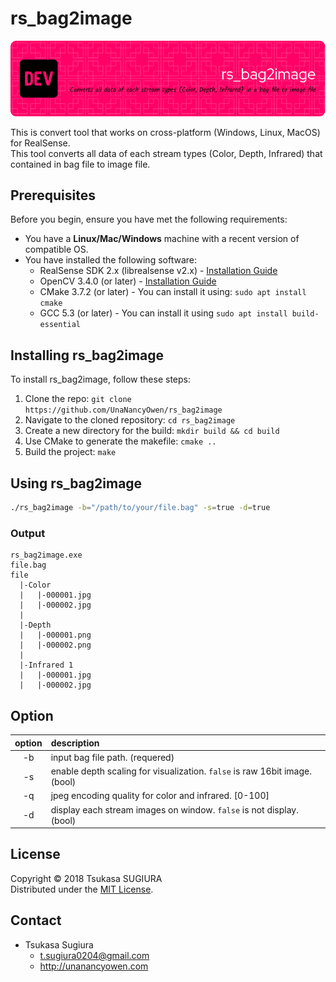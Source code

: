 rs_bag2image
============

![Graphic Overview](header.png)

This is convert tool that works on cross-platform (Windows, Linux, MacOS) for RealSense.  
This tool converts all data of each stream types (Color, Depth, Infrared) that contained in bag file to image file.  

## Prerequisites
Before you begin, ensure you have met the following requirements:

* You have a **Linux/Mac/Windows** machine with a recent version of compatible OS.
* You have installed the following software:
  * RealSense SDK 2.x (librealsense v2.x) - [Installation Guide](https://github.com/IntelRealSense/librealsense/blob/master/doc/installation.md)
  * OpenCV 3.4.0 (or later) - [Installation Guide](https://docs.opencv.org/4.5.3/d7/d9f/tutorial_linux_install.html)
  * CMake 3.7.2 (or later) - You can install it using: `sudo apt install cmake`
  * GCC 5.3 (or later) - You can install it using `sudo apt install build-essential`

## Installing rs_bag2image

To install rs_bag2image, follow these steps:

1. Clone the repo: `git clone https://github.com/UnaNancyOwen/rs_bag2image`
2. Navigate to the cloned repository: `cd rs_bag2image`
3. Create a new directory for the build: `mkdir build && cd build`
4. Use CMake to generate the makefile: `cmake ..`
5. Build the project: `make`

## Using rs_bag2image

```bash
./rs_bag2image -b="/path/to/your/file.bag" -s=true -d=true
```
### Output
```
rs_bag2image.exe
file.bag
file
  |-Color
  |   |-000001.jpg
  |   |-000002.jpg
  |
  |-Depth
  |   |-000001.png
  |   |-000002.png
  |
  |-Infrared 1
  |   |-000001.jpg
  |   |-000002.jpg
```

Option
------
| option | description                                                                           |
|:------:|:--------------------------------------------------------------------------------------|
| -b     | input bag file path. (requered)                                                       |
| -s     | enable depth scaling for visualization. <code>false</code> is raw 16bit image. (bool) |
| -q     | jpeg encoding quality for color and infrared. [0-100]                                 |
| -d     | display each stream images on window. <code>false</code> is not display. (bool)       |

License
-------
Copyright &copy; 2018 Tsukasa SUGIURA  
Distributed under the [MIT License](http://www.opensource.org/licenses/mit-license.php "MIT License | Open Source Initiative").

Contact
-------
* Tsukasa Sugiura  
    * <t.sugiura0204@gmail.com>  
    * <http://unanancyowen.com>  